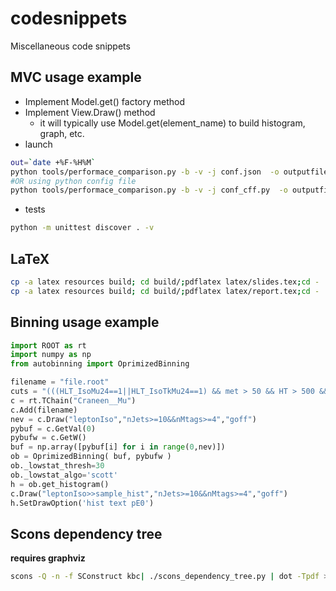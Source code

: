 # codesnippets

Miscellaneous code snippets

## MVC usage example
+ Implement Model.get() factory method
+ Implement View.Draw() method
  + it will typically use Model.get(element_name) to build histogram, graph, etc.
+ launch
```bash
out=`date +%F-%H%M`
python tools/performace_comparison.py -b -v -j conf.json  -o outputfile --dir=$out -e pdf
#OR using python config file
python tools/performace_comparison.py -b -v -j conf_cff.py  -o outputfile --dir=$out -e pdf
```
+ tests
```bash
python -m unittest discover . -v
```

## LaTeX
```bash 
cp -a latex resources build; cd build/;pdflatex latex/slides.tex;cd -
cp -a latex resources build; cd build/;pdflatex latex/report.tex;cd -
```

## Binning usage example
```python
import ROOT as rt
import numpy as np
from autobinning import OprimizedBinning

filename = "file.root"    
cuts = "(((HLT_IsoMu24==1||HLT_IsoTkMu24==1) && met > 50 && HT > 500 && fabs(LeptonEta)<2.1 ))"
c = rt.TChain("Craneen__Mu")
c.Add(filename)
nev = c.Draw("leptonIso","nJets>=10&&nMtags>=4","goff")
pybuf = c.GetVal(0)
pybufw = c.GetW()
buf = np.array([pybuf[i] for i in range(0,nev)])
ob = OprimizedBinning( buf, pybufw )
ob._lowstat_thresh=30
ob._lowstat_algo='scott'
h = ob.get_histogram()
c.Draw("leptonIso>>sample_hist","nJets>=10&&nMtags>=4","goff")
h.SetDrawOption('hist text pE0')
```

## Scons dependency tree
**requires graphviz**

```bash
scons -Q -n -f SConstruct kbc| ./scons_dependency_tree.py | dot -Tpdf > dot_rendering.pdf
```
